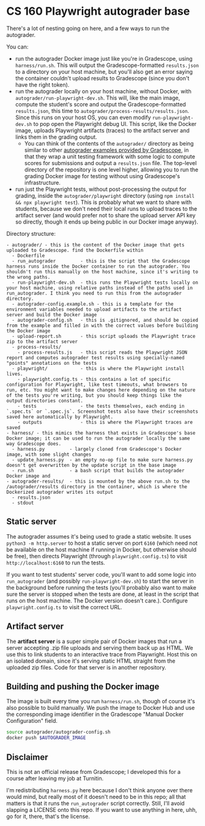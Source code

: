 # CS 160 Playwright autograder base

There's a lot of nesting going on here, and a few ways to run the autograder.

You can:

- run the autograder Docker image just like you're in Gradescope, using `harness/run.sh`. This will output the Gradescope-formatted `results.json` to a directory on your host machine, but you'll also get an error saying the container couldn't upload results to Gradescope (since you don't have the right token).
- run the autograder locally on your host machine, without Docker, with `autograder/run-playwright-dev.sh`. This will, like the main image, compute the student's score and output the Gradescope-formatted `results.json`, this time to `autograder/process-results/results.json`. Since this runs on your host OS, you can even modify `run-playwright-dev.sh` to pop open the Playwright debug UI. This script, like the Docker image, uploads Playwright artifacts (traces) to the artifact server and links them in the grading output.
  - You can think of the contents of the `autograder/` directory as being similar to other [autograder examples provided by Gradescope](https://gradescope-autograders.readthedocs.io/en/latest/python/), in that they wrap a unit testing framework with some logic to compute scores for submissions and output a `results.json` file. The top-level directory of the repository is one level higher, allowing you to run the grading Docker image for testing without using Gradescope's infrastructure.
- run just the Playwright tests, without post-processing the output for grading, inside the `autograder/playwright` directory (using `npm install && npx playwright test`). This is probably what we want to share with students, because we don't need their local runs to upload traces to the artifact server (and would prefer not to share the upload server API key so directly, though it ends up being public in our Docker image anyway).

Directory structure:

```
- autograder/ - this is the content of the Docker image that gets uploaded to Gradescope. find the Dockerfile within
  - Dockerfile
  - run_autograder         - this is the script that the Gradescope harness runs inside the Docker container to run the autograder. You shouldn't run this manually on the host machine, since it's writing to the wrong paths.
  - run-playwright-dev.sh  - this runs the Playwright tests locally on your host machine, using relative paths instead of the paths used in run_autograder. I think you need to run this from the autograder directory.
  - autograder-config.example.sh - this is a template for the environment variables needed to upload artifacts to the artifact server and build the Docker image
  - autograder-config.sh   - this is .gitignored, and should be copied from the example and filled in with the correct values before building the Docker image
  - upload-report.sh       - this script uploads the Playwright trace zip to the artifact server
  - process-results/
    - process-results.js   - this script reads the Playwright JSON report and computes autograder test results using specially-named "points" annotations on the tests
  - playwright/            - this is where the Playwright install lives.
    - playwright.config.ts - this contains a lot of specific configuration for Playwright, like test timeouts, what browsers to run, etc. You might want to make changes here depending on the nature of the tests you're writing, but you should keep things like the output directories constant.
    - tests                - the tests themselves, each ending in `.spec.ts` or `.spec.js`. Screenshot tests also have their screenshots saved here automatically by Playwright.
    - outputs              - this is where the Playwright traces are saved
- harness/ - this mimics the harness that exists in Gradescope's base Docker image; it can be used to run the autograder locally the same way Gradescope does.
  - harness.py         - largely cloned from Gradescope's Docker image, with some slight changes
  - update_harness.py  - an empty no-op file to make sure harness.py doesn't get overwritten by the update script in the base image
  - run.sh             - a bash script that builds the autograder Docker image and
- autograder-results/  - this is mounted by the above run.sh to the /autograder/results directory in the container, which is where the Dockerized autograder writes its output
  - results.json
  - stdout
```

## Static server

The autograder assumes it's being used to grade a static website. It uses `python3 -m http.server` to host a static server on port `6160` (which need not be available on the host machine if running in Docker, but otherwise should be free), then directs Playwright (through `playwright.config.ts`) to visit `http://localhost:6160` to run the tests.

If you want to test students' server code, you'll want to add some logic into `run_autograder` (and possibly `run-playwright-dev.sh`) to start the server in the background before running the tests (you'll probably also want to make sure the server is stopped when the tests are done, at least in the script that runs on the host machine. The Docker version doesn't care.). Configure `playwright.config.ts` to visit the correct URL.

## Artifact server

The **artifact server** is a super simple pair of Docker images that run a server accepting .zip file uploads and serving them back up as HTML. We use this to link students to an interactive trace from Playwright. Host this on an isolated domain, since it's serving static HTML straight from the uploaded zip files. Code for that server is in another repository.

## Building and pushing the Docker image

The image is built every time you run `harness/run.sh`, though of course it's also possible to build manually. We push the image to Docker Hub and use the corresponding image identifier in the Gradescope "Manual Docker Configuration" field.

```sh
source autograder/autograder-config.sh
docker push $AUTOGRADER_IMAGE
```

## Disclaimer

This is not an official release from Gradescope; I developed this for a course after leaving my job at Turnitin.

I'm redistributing `harness.py` here because I don't think anyone over there would mind, but really most of it doesn't need to be in this repo; all that matters is that it runs the `run_autograder` script correctly. Still, I'll avoid slapping a LICENSE onto this repo. If you want to use anything in here, uhh, go for it, there, that's the license.
